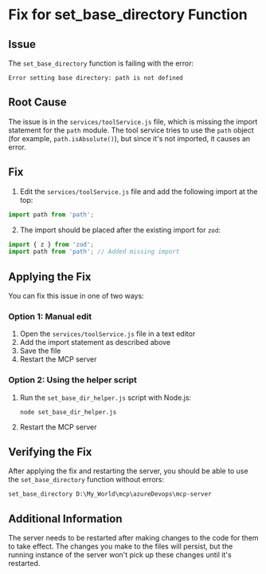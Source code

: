 # Fix for set_base_directory Function

## Issue

The `set_base_directory` function is failing with the error:

```
Error setting base directory: path is not defined
```

## Root Cause

The issue is in the `services/toolService.js` file, which is missing the import statement for the `path` module. The tool service tries to use the `path` object (for example, `path.isAbsolute()`), but since it's not imported, it causes an error.

## Fix

1. Edit the `services/toolService.js` file and add the following import at the top:

```javascript
import path from 'path';
```

2. The import should be placed after the existing import for `zod`:

```javascript
import { z } from 'zod';
import path from 'path'; // Added missing import
```

## Applying the Fix

You can fix this issue in one of two ways:

### Option 1: Manual edit

1. Open the `services/toolService.js` file in a text editor
2. Add the import statement as described above
3. Save the file
4. Restart the MCP server

### Option 2: Using the helper script

1. Run the `set_base_dir_helper.js` script with Node.js:
   ```
   node set_base_dir_helper.js
   ```
2. Restart the MCP server

## Verifying the Fix

After applying the fix and restarting the server, you should be able to use the `set_base_directory` function without errors:

```
set_base_directory D:\My_World\mcp\azureDevops\mcp-server
```

## Additional Information

The server needs to be restarted after making changes to the code for them to take effect. The changes you make to the files will persist, but the running instance of the server won't pick up these changes until it's restarted.
